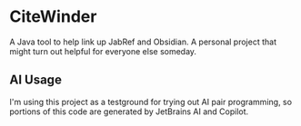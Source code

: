 # CiteWinder
A Java tool to help link up JabRef and Obsidian. A personal project that might turn out helpful for everyone else someday.

## AI Usage
I'm using this project as a testground for trying out AI pair programming, so portions of this code are generated by JetBrains AI and Copilot.
